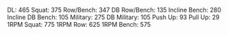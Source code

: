 DL: 465
 Squat: 375
 Row/Bench: 347
 DB Row/Bench: 135
 Incline Bench: 280
 Incline DB Bench: 105
 Military: 275
 DB Military: 105
 Push Up: 93
 Pull Up: 29
 1RPM Squat: 775
 1RPM Row: 625
 1RPM Bench: 575
